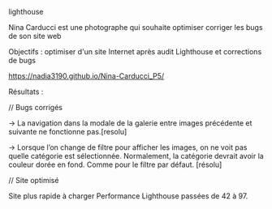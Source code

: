 lighthouse <URL de la page>


Nina Carducci est une photographe qui souhaite optimiser corriger les bugs de son site web




Objectifs : optimiser d'un site Internet après audit Lighthouse et corrections de bugs

https://nadia3190.github.io/Nina-Carducci_P5/

Résultats :

// Bugs corrigés

-> La navigation dans la modale de la galerie entre images précédente et suivante ne fonctionne pas.[resolu]

-> Lorsque l’on change de filtre pour afficher les images, on ne voit pas quelle catégorie est sélectionnée. Normalement, la catégorie devrait avoir la couleur dorée en fond. Comme pour le filtre par défaut. [résolu]

// Site optimisé

Site plus rapide à charger
Performance Lighthouse passées de 42 à 97.
